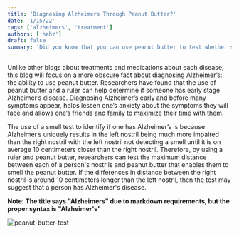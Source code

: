 ```yaml
---
title: 'Diagnosing Alzheimers Through Peanut Butter?'
date: '1/15/22'
tags: ['alzheimers', 'treatment']
authors: ['hahz']
draft: false
summary: 'Did you know that you can use peanut butter to test whether someone has Alzheimers disease? We will use this blog to explore this odd test and why it works.'
---
```

Unlike other blogs about treatments and medications about each disease, this blog will focus on a more obscure fact about diagnosing Alzheimer’s: the ability to use peanut butter. Researchers have found that the use of peanut butter and a ruler can help determine if someone has early stage Alzheimer’s disease. Diagnosing Alzheimer’s early and before many symptoms appear, helps lessen one’s anxiety about the symptoms they will face and allows one’s friends and family to maximize their time with them.

The use of a smell test to identify if one has Alzheimer’s is because Alzheimer’s uniquely results in the left nostril being much more impaired than the right nostril with the left nostril not detecting a smell until it is on average 10 centimeters closer than the right nostril. Therefore, by using a ruler and peanut butter, researchers can test the maximum distance between each of a person's nostrils and peanut butter that enables them to smell the peanut butter. If the differences in distance between the right nostril is around 10 centimeters longer than the left nostril, then the test may suggest that a person has Alzheimer's disease.

**Note: The title says "Alzheimers" due to markdown requirements, but the proper syntax is "Alzheimer's"**

![peanut-butter-test](https://healthinasecond.com/wp-content/mediauploads/2016/12/peanut-butter-alzheimers-FI.jpg)
